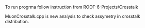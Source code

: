 To run progrma follow instruction from ROOT-6-Projects/Crosstalk

MuonCrosstalk.cpp is new analysis to check assymetry in crosstalk distribution.
